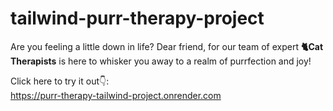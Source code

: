 # tailwind-purr-therapy-project
Are you feeling a little down in life? Dear friend, for our team of expert **🐈Cat Therapists** is here to whisker you away to a realm of purrfection and joy!

Click here to try it out👇:  
https://purr-therapy-tailwind-project.onrender.com
